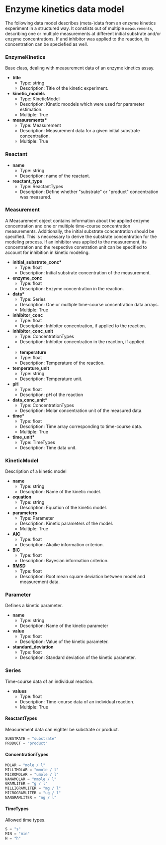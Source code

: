 # Enzyme kinetics data model

The following data model describes (meta-)data from an enzyme kinetics experiment in a structured way. It constists out of multiple ```measurements```, describing one or multiple measurements at different initial substrate and/or enzyme concentrations. If and inhibitor was applied to the reaction, its concentration can be speciefied as well.

### EnzymeKinetics

Base class, dealing with measurement data of an enzyme kinetics assay.

- __title__
  - Type: string
  - Description: Title of the kinetic experiment.
- __kinetic_models__
  - Type: KineticModel
  - Description: Kinetic moodels which were used for parameter estimation.
  - Multiple: True
- __measurements*__
  - Type: Measurement
  - Description: Measurement data for a given initial substrate concentration.
  - Multiple: True



### Reactant

- __name__
  - Type: string
  - Description: name of the reactant. 
- __reactant_type__
  - Type: ReactantTypes
  - Description: Define whether "substrate" or "product" concentration was measured.

### Measurement

A Measurement object contains information about the applied enzyme concentration and one or multiple time-course concentration measurements. Additionally, the initial substrate concentration should be specified. This is neccessary to derive the substrate concentration for the modeling process. If an inhibitor was applied to the measurement, its concentration and the respective conetration unit can be specified to account for inhibition in kinetic modeling.

- __initial_substrate_conc*__
  - Type: float
  - Description: Initial substrate concentration of the measurement.
- __enzyme_conc__
  - Type: float
  - Description: Enzyme concentration in the reaction.
- __data*__
  - Type: Series
  - Description: One or multiple time-course concentration data arrays.
  - Multiple: True
- __inhibitor_conc__
  - Type: float
  - Description: Inhibitor concentration, if applied to the reaction.
- __inhibitor_conc_unit__
  - Type: ConcentrationTypes
  - Description: Inhibitor concentration in the reaction, if applied.
- - __temperature__
  - Type: float
  - Description: Temperature of the reaction.
- __temperature_unit__
  - Type: string
  - Description: Temperature unit.
- __pH__
  - Type: float
  - Description: pH of the reaction
- __data_conc_unit*__
  - Type: ConcentrationTypes
  - Description: Molar concentration unit of the measured data.
- __time*__
  - Type: float
  - Description: Time array corresponding to time-course data.
  - Multiple: True
- __time_unit*__
  - Type: TimeTypes
  - Description: Time data unit.

### KineticModel

Description of a kinetic model

- __name__
  - Type: string
  - Description: Name of the kinetic model.
- __equation__
  - Type: string
  - Description: Equation of the kinetic model.
- __parameters__
  - Type: Parameter
  - Description: Kinetic parameters of the model.
  - Multiple: True
- __AIC__
  - Type: float
  - Description: Akaike information criterion.
- __BIC__
  - Type: float
  - Description: Bayesian information criterion.
- __RMSD__
  - Type: float
  - Description: Root mean square deviation between model and measurement data.

### Parameter

Defines a kinetic parameter.

- __name__
  - Type: string
  - Description: Name of the kinetic parameter
- __value__
  - Type: float
  - Description: Value of the kinetic parameter.
- __standard_deviation__
  - Type: float
  - Description: Standard deviation of the kinetic parameter.

### Series

Time-course data of an individual reaction.

- __values__
  - Type: float
  - Description: Time-course data of an individual reaction.
  - Multiple: True

#### ReactantTypes

Measurement data can eighter be substrate or product.

```python
SUBSTRATE = "substrate"
PRODUCT = "product"
```

#### ConcentrationTypes

```python
MOLAR = "mole / l"
MILLIMOLAR = "mmole / l"
MICROMOLAR = "umole / l"
NANAMOLAR = "nmole / l"
GRAMLITER = "g / l"
MILLIGRAMLITER = "mg / l"
MICROGRAMLITER = "ug / l"
NANGRAMLITER = "ng / l"
```

#### TimeTypes

Allowed time types.

```python
S = "s"
MIN = "min"
H = "h"
```
